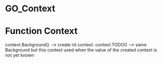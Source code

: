 # GO_Context

# Function Context

context.Background()            -->         create nil context. 
context.TODO()                  -->         same Background but this context used when the value of the created context is not yet known